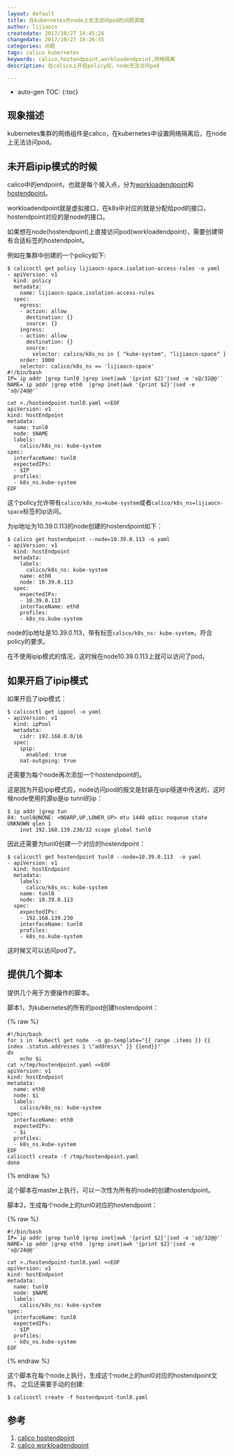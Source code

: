 ```yaml
---
layout: default
title: 在kubernetes的node上无法访问pod的问题调查
author: lijiaocn
createdate: 2017/10/27 14:45:26
changedate: 2017/10/27 19:26:55
categories: 问题
tags: calico kubernetes
keywords: calico,hostendpoint,workloadendpoint,网络隔离
description: 在calico上开启policy后，node无法访问pod

---
```


* auto-gen TOC:
{:toc}

## 现象描述

kubernetes集群的网络组件是calico，在kubernetes中设置网络隔离后，在node上无法访问pod。

## 未开启ipip模式的时候

calico中的endpoint，也就是每个接入点，分为[workloadendpoint][2]和[hostendpoint][1]。

workloadendpoint就是虚拟接口，在k8s中对应的就是分配给pod的接口，hostendpoint对应的是node的接口。

如果想在node(hostendpoint)上直接访问pod(workloadendpoint)，需要创建带有合适标签的hostendpoint。

例如在集群中创建的一个policy如下:

	$ calicoctl get policy lijiaocn-space.isolation-access-rules -o yaml
	- apiVersion: v1
	  kind: policy
	  metadata:
	    name: lijiaocn-space.isolation-access-rules
	  spec:
	    egress:
	    - action: allow
	      destination: {}
	      source: {}
	    ingress:
	    - action: allow
	      destination: {}
	      source:
	        selector: calico/k8s_ns in { "kube-system", "lijiaocn-space" }
	    order: 1000
	    selector: calico/k8s_ns == 'lijiaocn-space'
	#!/bin/bash
	IP=`ip addr |grep tunl0 |grep inet|awk '{print $2}'|sed -e 's@/32@@'`
	NAME=`ip addr |grep eth0  |grep inet|awk '{print $2}'|sed -e 's@/24@@'`
	
	cat >./hostendpoint-tunl0.yaml <<EOF
	apiVersion: v1
	kind: hostEndpoint
	metadata:
	  name: tunl0
	  node: $NAME
	  labels:
	    calico/k8s_ns: kube-system
	spec:
	  interfaceName: tunl0
	  expectedIPs:
	  - $IP
	  profiles:
	  - k8s_ns.kube-system
	EOF

这个policy允许带有`calico/k8s_ns=kube-system`或者`calico/k8s_ns=lijiaocn-space`标签的ip访问。

为ip地址为10.39.0.113的node创建的hostendpoint如下：

	$ calico get hostendpoint --node=10.39.0.113 -o yaml
	- apiVersion: v1
	  kind: hostEndpoint
	  metadata:
	    labels:
	      calico/k8s_ns: kube-system
	    name: eth0
	    node: 10.39.0.113
	  spec:
	    expectedIPs:
	    - 10.39.0.113
	    interfaceName: eth0
	    profiles:
	    - k8s_ns.kube-system

node的ip地址是10.39.0.113，带有标签`calico/k8s_ns: kube-system`，符合policy的要求。

在不使用ipip模式的情况，这时候在node10.39.0.113上就可以访问了pod。

## 如果开启了ipip模式

如果开启了ipip模式：

	$ calicoctl get ippool -o yaml
	- apiVersion: v1
	  kind: ipPool
	  metadata:
	    cidr: 192.168.0.0/16
	  spec:
	    ipip:
	      enabled: true
	    nat-outgoing: true

还需要为每个node再次添加一个hostendpoint的。

这是因为开启ipip模式后，node访问pod的报文是封装在ipip隧道中传送的，这时候node使用的源ip是ip tunnl的ip：

	$ ip addr |grep tun
	84: tunl0@NONE: <NOARP,UP,LOWER_UP> mtu 1440 qdisc noqueue state UNKNOWN qlen 1
	    inet 192.168.139.230/32 scope global tunl0

因此还需要为tunl0创建一个对应的hostendpoint：

	$ calicoctl get hostendpoint tunl0 --node=10.39.0.113  -o yaml
	- apiVersion: v1
	  kind: hostEndpoint
	  metadata:
	    labels:
	      calico/k8s_ns: kube-system
	    name: tunl0
	    node: 10.39.0.113
	  spec:
	    expectedIPs:
	    - 192.168.139.230
	    interfaceName: tunl0
	    profiles:
	    - k8s_ns.kube-system

这时候又可以访问pod了。

## 提供几个脚本

提供几个用于方便操作的脚本。

脚本1，为kubernetes的所有的pod创建hostendpoint：

{% raw %} 

	#!/bin/bash
	for i in `kubectl get node  -o go-template="{{ range .items }} {{ index .status.addresses 1 \"address\" }} {{end}}"`
	do
	    echo $i
	cat >/tmp/hostendpoint.yaml <<EOF
	apiVersion: v1
	kind: hostEndpoint
	metadata:
	  name: eth0
	  node: $i
	  labels:
	    calico/k8s_ns: kube-system
	spec:
	  interfaceName: eth0
	  expectedIPs:
	  - $i
	  profiles:
	  - k8s_ns.kube-system
	EOF
	calicoctl create -f /tmp/hostendpoint.yaml
	done
{% endraw %}

这个脚本在master上执行，可以一次性为所有的node的创建hostendpoint。

脚本2，生成每个node上的tunl0对应的hostendpoint：

{% raw %}

	#!/bin/bash
	IP=`ip addr |grep tunl0 |grep inet|awk '{print $2}'|sed -e 's@/32@@'`
	NAME=`ip addr |grep eth0  |grep inet|awk '{print $2}'|sed -e 's@/24@@'`
	
	cat >./hostendpoint-tunl0.yaml <<EOF
	apiVersion: v1
	kind: hostEndpoint
	metadata:
	  name: tunl0
	  node: $NAME
	  labels:
	    calico/k8s_ns: kube-system
	spec:
	  interfaceName: tunl0
	  expectedIPs:
	  - $IP
	  profiles:
	  - k8s_ns.kube-system
	EOF
{% endraw %}

这个脚本在每个node上执行，生成这个node上的tunl0对应的hostendpoint文件。
之后还需要手动的创建:

	$ calicoctl create -f hostendpoint-tunl0.yaml

## 参考

1. [calico hostendpoint][1]
2. [calico workloadendpoint][2]

[1]: http://www.lijiaocn.com/%E9%A1%B9%E7%9B%AE/2017/04/11/calico-usage.html#hostendpoint  "calico hostendpoint" 
[2]: http://www.lijiaocn.com/%E9%A1%B9%E7%9B%AE/2017/04/11/calico-usage.html#workloadendpoint "calico workloadendpoint"
